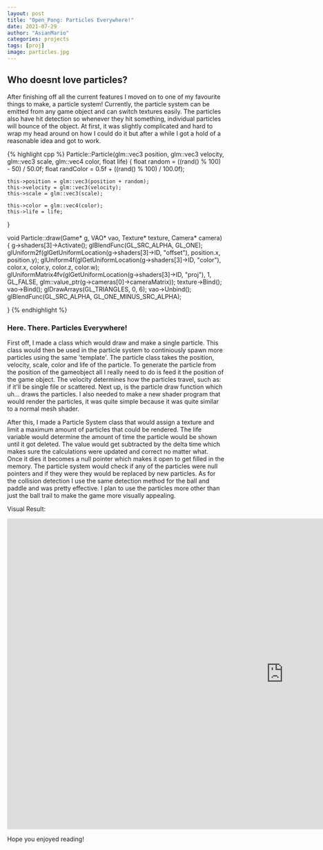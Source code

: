 ```yaml
---
layout: post
title: "Open_Pong: Particles Everywhere!"
date: 2021-07-29
author: "AsianMario"
categories: projects
tags: [proj]
image: particles.jpg
---
```


## Who doesnt love particles?

After finishing off all the current features I moved on to one of my favourite things to make, a particle system! Currently, the particle system can be emitted from any game object and can switch textures easily. The particles also have hit detection so whenever they hit something, individual particles will bounce of the object. At first, it was slightly complicated and hard to wrap my head around on how I could do it but after a while I got a hold of a reasonable idea and got to work.

{% highlight cpp %}
Particle::Particle(glm::vec3 position, glm::vec3 velocity, glm::vec3 scale, glm::vec4 color, float life) {
float random = ((rand() % 100) - 50) / 50.0f;
float randColor = 0.5f + ((rand() % 100) / 100.0f);

    this->position = glm::vec3(position + random);
    this->velocity = glm::vec3(velocity);
    this->scale = glm::vec3(scale);

    this->color = glm::vec4(color);
    this->life = life;

}

void Particle::draw(Game* g, VAO* vao, Texture* texture, Camera* camera) {
g->shaders[3]->Activate();
glBlendFunc(GL_SRC_ALPHA, GL_ONE);
glUniform2f(glGetUniformLocation(g->shaders[3]->ID, "offset"), position.x, position.y);
glUniform4f(glGetUniformLocation(g->shaders[3]->ID, "color"), color.x, color.y, color.z, color.w);
glUniformMatrix4fv(glGetUniformLocation(g->shaders[3]->ID, "proj"), 1, GL_FALSE, glm::value_ptr(g->cameras[0]->cameraMatrix));
texture->Bind();
vao->Bind();
glDrawArrays(GL_TRIANGLES, 0, 6);
vao->Unbind();
glBlendFunc(GL_SRC_ALPHA, GL_ONE_MINUS_SRC_ALPHA);

}
{% endhighlight %}

### Here. There. Particles Everywhere!

First off, I made a class which would draw and make a single particle. This class would then be used in the particle system to continiously spawn more particles using the same 'template'. The particle class takes the position, velocity, scale, color and life of the particle. To generate the particle from the position of the gameobject all I really need to do is feed it the position of the game object. The velocity determines how the particles travel, such as: if it'll be single file or scattered. Next up, is the particle draw function which uh... draws the particles. I also needed to make a new shader program that would render the particles, it was quite simple because it was quite similar to a normal mesh shader.

After this, I made a Particle System class that would assign a texture and limit a maximum amount of particles that could be rendered. The life variable would determine the amount of time the particle would be shown until it got deleted. The value would get subtracted by the delta time which makes sure the calculations were updated and correct no matter what. Once it dies it becomes a null pointer which makes it open to get filled in the memory. The particle system would check if any of the particles were null pointers and if they were they would be replaced by new particles. As for the collision detection I use the same detection method for the ball and paddle and was pretty effective. I plan to use the particles more other than just the ball trail to make the game more visually appealing.

Visual Result:

<iframe width="1280" height="720" src="https://www.youtube.com/embed/2Dp_QEFi4CE" title="YouTube video player" frameborder="0" allow="accelerometer; autoplay; clipboard-write; encrypted-media; gyroscope; picture-in-picture" allowfullscreen></iframe>

Hope you enjoyed reading!
